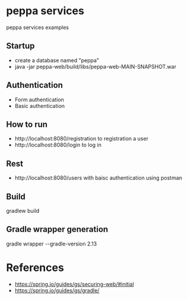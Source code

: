 # peppa services
peppa services examples

## Startup
* create a database named "peppa"
* java -jar peppa-web/build/libs/peppa-web-MAIN-SNAPSHOT.war

## Authentication
* Form authentication
* Basic authentication

## How to run
* http://localhost:8080/registration to registration a user
* http://localhost:8080/login to log in

## Rest
* http://localhost:8080/users with baisc authentication using postman

## Build
gradlew build

## Gradle wrapper generation
gradle wrapper --gradle-version 2.13

# References
* https://spring.io/guides/gs/securing-web/#initial
* https://spring.io/guides/gs/gradle/